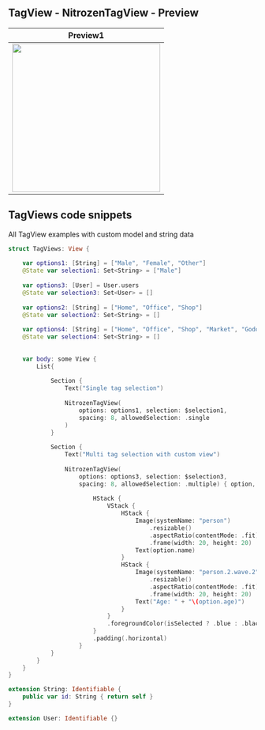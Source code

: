 
## TagView - NitrozenTagView - Preview

| Preview1 |
| ---      |
| <img src="https://github.com/gofynd/nitrozen-ios/blob/master/Example-Nitrozen-SwiftUI/Example-Nitrozen-SwiftUI/Preview%20Content/StepperView_Example.png" width="300"> |

## TagViews code snippets
All TagView examples with custom model and string data
```swift
struct TagViews: View {
	
	var options1: [String] = ["Male", "Female", "Other"]
	@State var selection1: Set<String> = ["Male"]
	
	var options3: [User] = User.users
	@State var selection3: Set<User> = []
	
	var options2: [String] = ["Home", "Office", "Shop"]
	@State var selection2: Set<String> = []
	
	var options4: [String] = ["Home", "Office", "Shop", "Market", "Godown", "Truck", "Rikshaw", "Van", "Car"]
	@State var selection4: Set<String> = []
	
	
	var body: some View {
		List{
			
			Section {
				Text("Single tag selection")
				
				NitrozenTagView(
					options: options1, selection: $selection1,
					spacing: 8, allowedSelection: .single
				)
			}
			
			Section {
				Text("Multi tag selection with custom view")
				
				NitrozenTagView(
					options: options3, selection: $selection3,
					spacing: 8, allowedSelection: .multiple) { option, isSelected in
						
						HStack {
							VStack {
								HStack {
									Image(systemName: "person")
										.resizable()
										.aspectRatio(contentMode: .fit)
										.frame(width: 20, height: 20)
									Text(option.name)
								}
								HStack {
									Image(systemName: "person.2.wave.2")
										.resizable()
										.aspectRatio(contentMode: .fit)
										.frame(width: 20, height: 20)
									Text("Age: " + "\(option.age)")
								}
							}
							.foregroundColor(isSelected ? .blue : .black)
						}
						.padding(.horizontal)
					}
			}
		}
	}
}

extension String: Identifiable {
	public var id: String { return self }
}

extension User: Identifiable {}

```
